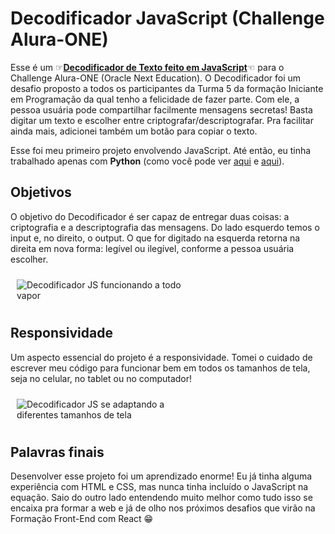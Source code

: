 # Decodificador JavaScript (Challenge Alura-ONE)
Esse é um ☞[**Decodificador de Texto feito em JavaScript**](https://amigodalua.github.io/Challenge-Oracle-ONE/)☜ para o Challenge Alura-ONE (Oracle Next Education).
O Decodificador foi um desafio proposto a todos os participantes da Turma 5 da formação Iniciante em Programação da qual tenho a felicidade de fazer parte.
Com ele, a pessoa usuária pode compartilhar facilmente mensagens secretas! Basta digitar um texto e escolher entre criptografar/descriptografar.
Pra facilitar ainda mais, adicionei também um botão para copiar o texto.

Esse foi meu primeiro projeto envolvendo JavaScript. Até então, eu tinha trabalhado apenas com **Python** (como você pode ver [aqui](https://github.com/AmigoDaLua/Book-Rex) e [aqui](https://github.com/AmigoDaLua/Movies-Watchlist)).

## Objetivos
O objetivo do Decodificador é ser capaz de entregar duas coisas: a criptografia e a descriptografia das mensagens.
Do lado esquerdo temos o input e, no direito, o output. O que for digitado na esquerda retorna na direita em nova forma: legível ou ilegível, conforme a pessoa usuária escolher.

<img
  src="/img/funcionamento.gif"
  alt="Decodificador JS funcionando a todo vapor"
  style="display: inline-block;  padding: 10px; max-width: 300px">

## Responsividade
Um aspecto essencial do projeto é a responsividade. Tomei o cuidado de escrever meu código para funcionar bem em todos os tamanhos de tela, seja no celular, no tablet ou no computador!

<img
  src="/img/responsividade.gif"
  alt="Decodificador JS se adaptando a diferentes tamanhos de tela"
  style="display: inline-block;  padding: 10px; max-width: 300px">

## Palavras finais
Desenvolver esse projeto foi um aprendizado enorme! Eu já tinha alguma experiência com HTML e CSS, mas nunca tinha incluído o JavaScript na equação.
Saio do outro lado entendendo muito melhor como tudo isso se encaixa pra formar a web e já de olho nos próximos desafios que virão na Formação Front-End com React 😁


